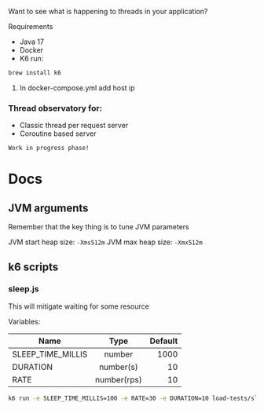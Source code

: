 Want to see what is happening to threads in your application?

Requirements

- Java 17
- Docker
- K6 run:

```bash
brew install k6
```

1. In docker-compose.yml add host ip

### Thread observatory for:

- Classic thread per request server
- Coroutine based server

`Work in progress phase!`

# Docs

## JVM arguments

Remember that the key thing is to tune JVM parameters

JVM start heap size: ```-Xms512m```
JVM max heap size: ```-Xmx512m```

## k6 scripts

### sleep.js

This will mitigate waiting for some resource

Variables:

| Name              |    Type     | Default |
|-------------------|:-----------:|--------:|
| SLEEP_TIME_MILLIS |   number    |    1000 |
| DURATION          |  number(s)  |      10 |
| RATE              | number(rps) |      10 |

```bash
k6 run -e SLEEP_TIME_MILLIS=100 -e RATE=30 -e DURATION=10 load-tests/sleep.js
```
